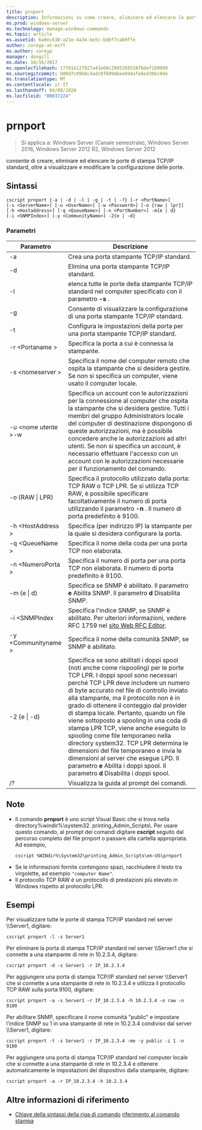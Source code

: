 ```yaml
---
title: prnport
description: Informazioni su come creare, eliminare ed elencare le porte di stampa.
ms.prod: windows-server
ms.technology: manage-windows-commands
ms.topic: article
ms.assetid: 6a0ec638-a21e-4a34-be5c-bd0f7ca89ffe
author: coreyp-at-msft
ms.author: coreyp
manager: dongill
ms.date: 10/16/2017
ms.openlocfilehash: 17f81b127927a41e60c290535032876def109989
ms.sourcegitcommit: b00d7c8968c4adc8f699dbee694afe6ed36bc9de
ms.translationtype: MT
ms.contentlocale: it-IT
ms.lasthandoff: 04/08/2020
ms.locfileid: "80837224"
---
```

# <a name="prnport"></a>prnport

>Si applica a: Windows Server (Canale semestrale), Windows Server 2016, Windows Server 2012 R2, Windows Server 2012

consente di creare, eliminare ed elencare le porte di stampa TCP/IP standard, oltre a visualizzare e modificare la configurazione delle porte.

## <a name="syntax"></a>Sintassi
```
cscript prnport {-a | -d | -l | -g | -t | -?} [-r <PortName>] 
[-s <ServerName>] [-u <UserName>] [-w <Password>] [-o {raw | lpr}] 
[-h <Hostaddress>] [-q <QueueName>] [-n <PortNumber>] -m{e | d} 
[-i <SNMPIndex>] [-y <CommunityName>] -2{e | -d}
```

### <a name="parameters"></a>Parametri

|          Parametro           |                                                                                                                                                                                                                                                                                                     Descrizione                                                                                                                                                                                                                                                                                                      |
|------------------------------|----------------------------------------------------------------------------------------------------------------------------------------------------------------------------------------------------------------------------------------------------------------------------------------------------------------------------------------------------------------------------------------------------------------------------------------------------------------------------------------------------------------------------------------------------------------------------------------------------------------------|
|              -a              |                                                                                                                                                                                                                                                                                       Crea una porta stampante TCP/IP standard.                                                                                                                                                                                                                                                                                        |
|              -d              |                                                                                                                                                                                                                                                                                       Elimina una porta stampante TCP/IP standard.                                                                                                                                                                                                                                                                                        |
|              -l              |                                                                                                                                                                                                                                                             elenca tutte le porte della stampante TCP/IP standard nel computer specificato con il parametro **-s** .                                                                                                                                                                                                                                                             |
|              -g              |                                                                                                                                                                                                                                                                            Consente di visualizzare la configurazione di una porta stampante TCP/IP standard.                                                                                                                                                                                                                                                                             |
|              -t              |                                                                                                                                                                                                                                                                           Configura le impostazioni della porta per una porta stampante TCP/IP standard.                                                                                                                                                                                                                                                                           |
|        -r \<Portaname >        |                                                                                                                                                                                                                                                                                Specifica la porta a cui è connessa la stampante.                                                                                                                                                                                                                                                                                 |
|       -s \<nomeserver >       |                                                                                                                                                                                                                               Specifica il nome del computer remoto che ospita la stampante che si desidera gestire. Se non si specifica un computer, viene usato il computer locale.                                                                                                                                                                                                                                |
| -u \<nome utente >-w <Password> |                                                                                                              Specifica un account con le autorizzazioni per la connessione al computer che ospita la stampante che si desidera gestire. Tutti i membri del gruppo Administrators locale del computer di destinazione dispongono di queste autorizzazioni, ma è possibile concedere anche le autorizzazioni ad altri utenti. Se non si specifica un account, è necessario effettuare l'accesso con un account con le autorizzazioni necessarie per il funzionamento del comando.                                                                                                               |
|     -o {RAW &#124; LPR}      |                                                                                                                                                                                                              Specifica il protocollo utilizzato dalla porta: TCP RAW o TCP LPR. Se si utilizza TCP RAW, è possibile specificare facoltativamente il numero di porta utilizzando il parametro **-n** . Il numero di porta predefinito è 9100.                                                                                                                                                                                                              |
|      -h \<HostAddress >       |                                                                                                                                                                                                                                                                   Specifica (per indirizzo IP) la stampante per la quale si desidera configurare la porta.                                                                                                                                                                                                                                                                    |
|       -q \<QueueName >        |                                                                                                                                                                                                                                                                                     Specifica il nome della coda per una porta TCP non elaborata.                                                                                                                                                                                                                                                                                     |
|       -n \<NumeroPorta >       |                                                                                                                                                                                                                                                                    Specifica il numero di porta per una porta TCP non elaborata. Il numero di porta predefinito è 9100.                                                                                                                                                                                                                                                                    |
|        -m {e &#124; d}        |                                                                                                                                                                                                                                                       Specifica se SNMP è abilitato. Il parametro **e** Abilita SNMP. Il parametro **d** Disabilita SNMP.                                                                                                                                                                                                                                                        |
|        -i \<SNMPIndex        |                                                                                                                                                                                                                             Specifica l'indice SNMP, se SNMP è abilitato. Per ulteriori informazioni, vedere RFC 1759 nel [sito Web RFC Editor](https://go.microsoft.com/fwlink/?LinkId=569).                                                                                                                                                                                                                              |
|     -y \<Communityname >      |                                                                                                                                                                                                                                                                                Specifica il nome della comunità SNMP, se SNMP è abilitato.                                                                                                                                                                                                                                                                                |
|       -2 {e &#124; -d}        | Specifica se sono abilitati i doppi spool (noti anche come rispooling) per le porte TCP LPR. I doppi spool sono necessari perché TCP LPR deve includere un numero di byte accurato nel file di controllo inviato alla stampante, ma il protocollo non è in grado di ottenere il conteggio dal provider di stampa locale. Pertanto, quando un file viene sottoposto a spooling in una coda di stampa LPR TCP, viene anche eseguito lo spooling come file temporaneo nella directory system32. TCP LPR determina le dimensioni del file temporaneo e invia le dimensioni al server che esegue LPD. Il parametro **e** Abilita i doppi spool. Il parametro **d** Disabilita i doppi spool. |
|              /?              |                                                                                                                                                                                                                                                                                         Visualizza la guida al prompt dei comandi.                                                                                                                                                                                                                                                                                         |

## <a name="remarks"></a>Note
-   Il comando **prnport** è uno script Visual Basic che si trova nella directory%windir%\system32\. printing_Admin_Scripts\\<language>. Per usare questo comando, al prompt dei comandi digitare **cscript** seguito dal percorso completo del file prnport o passare alla cartella appropriata. Ad esempio,
    ```
    cscript %WINdir%\System32\printing_Admin_Scripts\en-US\prnport
    ```
-   Se le informazioni fornite contengono spazi, racchiudere il testo tra virgolette, ad esempio `"computer Name"`.
-   Il protocollo TCP RAW è un protocollo di prestazioni più elevato in Windows rispetto al protocollo LPR.

## <a name="examples"></a><a name="BKMK_examples"></a>Esempi
Per visualizzare tutte le porte di stampa TCP/IP standard nel server \\\Server1, digitare:
```
cscript prnport -l -s Server1
```
Per eliminare la porta di stampa TCP/IP standard nel server \\\Server1 che si connette a una stampante di rete in 10.2.3.4, digitare:
```
cscript prnport -d -s Server1 -r IP_10.2.3.4
```
Per aggiungere una porta di stampa TCP/IP standard nel server \\\Server1 che si connette a una stampante di rete in 10.2.3.4 e utilizza il protocollo TCP RAW sulla porta 9100, digitare:
```
cscript prnport -a -s Server1 -r IP_10.2.3.4 -h 10.2.3.4 -o raw -n 9100
```
Per abilitare SNMP, specificare il nome comunità "public" e impostare l'indice SNMP su 1 in una stampante di rete in 10.2.3.4 condiviso dal server \\\Server1, digitare:
```
cscript prnport -t -s Server1 -r IP_10.2.3.4 -me -y public -i 1 -n 9100
```
Per aggiungere una porta di stampa TCP/IP standard nel computer locale che si connette a una stampante di rete in 10.2.3.4 e ottenere automaticamente le impostazioni del dispositivo dalla stampante, digitare:
```
cscript prnport -a -r IP_10.2.3.4 -h 10.2.3.4
```

## <a name="additional-references"></a>Altre informazioni di riferimento
- [Chiave della sintassi della riga di comando](command-line-syntax-key.md)
[riferimento al comando stampa](print-command-reference.md)
